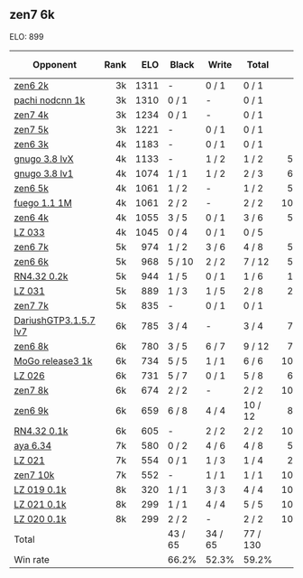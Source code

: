 ## zen7 6k ##

ELO: 899

Opponent | Rank | ELO | Black | Write | Total | Win rate
---------|-----:|----:|-------|-------|-------|-------:
[zen6 2k](zen6%202k.md) | 3k | 1311 | - | 0 / 1 | 0 / 1 | 0.0%
[pachi nodcnn 1k](pachi%20nodcnn%201k.md) | 3k | 1310 | 0 / 1 | - | 0 / 1 | 0.0%
[zen7 4k](zen7%204k.md) | 3k | 1234 | 0 / 1 | - | 0 / 1 | 0.0%
[zen7 5k](zen7%205k.md) | 3k | 1221 | - | 0 / 1 | 0 / 1 | 0.0%
[zen6 3k](zen6%203k.md) | 4k | 1183 | - | 0 / 1 | 0 / 1 | 0.0%
[gnugo 3.8 lvX](gnugo%203.8%20lvX.md) | 4k | 1133 | - | 1 / 2 | 1 / 2 | 50.0%
[gnugo 3.8 lv1](gnugo%203.8%20lv1.md) | 4k | 1074 | 1 / 1 | 1 / 2 | 2 / 3 | 66.7%
[zen6 5k](zen6%205k.md) | 4k | 1061 | 1 / 2 | - | 1 / 2 | 50.0%
[fuego 1.1 1M](fuego%201.1%201M.md) | 4k | 1061 | 2 / 2 | - | 2 / 2 | 100.0%
[zen6 4k](zen6%204k.md) | 4k | 1055 | 3 / 5 | 0 / 1 | 3 / 6 | 50.0%
[LZ 033](LZ%20033.md) | 4k | 1045 | 0 / 4 | 0 / 1 | 0 / 5 | 0.0%
[zen6 7k](zen6%207k.md) | 5k | 974 | 1 / 2 | 3 / 6 | 4 / 8 | 50.0%
[zen6 6k](zen6%206k.md) | 5k | 968 | 5 / 10 | 2 / 2 | 7 / 12 | 58.3%
[RN4.32 0.2k](RN4.32%200.2k.md) | 5k | 944 | 1 / 5 | 0 / 1 | 1 / 6 | 16.7%
[LZ 031](LZ%20031.md) | 5k | 889 | 1 / 3 | 1 / 5 | 2 / 8 | 25.0%
[zen7 7k](zen7%207k.md) | 5k | 835 | - | 0 / 1 | 0 / 1 | 0.0%
[DariushGTP3.1.5.7 lv7](DariushGTP3.1.5.7%20lv7.md) | 6k | 785 | 3 / 4 | - | 3 / 4 | 75.0%
[zen6 8k](zen6%208k.md) | 6k | 780 | 3 / 5 | 6 / 7 | 9 / 12 | 75.0%
[MoGo release3 1k](MoGo%20release3%201k.md) | 6k | 734 | 5 / 5 | 1 / 1 | 6 / 6 | 100.0%
[LZ 026](LZ%20026.md) | 6k | 731 | 5 / 7 | 0 / 1 | 5 / 8 | 62.5%
[zen7 8k](zen7%208k.md) | 6k | 674 | 2 / 2 | - | 2 / 2 | 100.0%
[zen6 9k](zen6%209k.md) | 6k | 659 | 6 / 8 | 4 / 4 | 10 / 12 | 83.3%
[RN4.32 0.1k](RN4.32%200.1k.md) | 6k | 605 | - | 2 / 2 | 2 / 2 | 100.0%
[aya 6.34](aya%206.34.md) | 7k | 580 | 0 / 2 | 4 / 6 | 4 / 8 | 50.0%
[LZ 021](LZ%20021.md) | 7k | 554 | 0 / 1 | 1 / 3 | 1 / 4 | 25.0%
[zen7 10k](zen7%2010k.md) | 7k | 552 | - | 1 / 1 | 1 / 1 | 100.0%
[LZ 019 0.1k](LZ%20019%200.1k.md) | 8k | 320 | 1 / 1 | 3 / 3 | 4 / 4 | 100.0%
[LZ 021 0.1k](LZ%20021%200.1k.md) | 8k | 299 | 1 / 1 | 4 / 4 | 5 / 5 | 100.0%
[LZ 020 0.1k](LZ%20020%200.1k.md) | 8k | 299 | 2 / 2 | - | 2 / 2 | 100.0%
Total | | | 43 / 65 | 34 / 65 | 77 / 130 | 
Win rate| | | 66.2% | 52.3% | 59.2% | 
